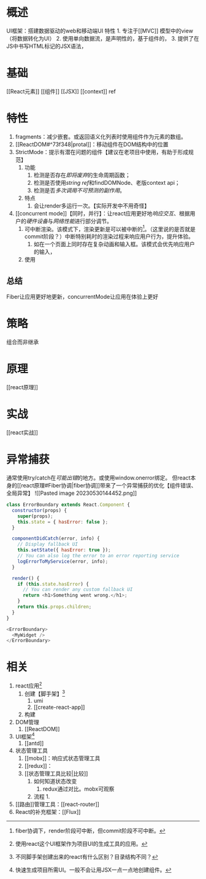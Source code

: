 # 概述
UI框架：搭建数据驱动的web和移动端UI
特性
	1. 专注于[[MVC]] 模型中的view（将数据转化为UI）
	2. 使用单向数据流，是声明性的，基于组件的，
	3. 提供了在JS中书写HTML标记的JSX语法，
# 基础
[[React元素]] 
[[组件]] 
	[[JSX]] 
[[context]] 
ref
# 特性
1. fragments：减少嵌套。或返回语义化列表时使用组件作为元素的数组。
2. [[ReactDOM#^73f348|protal]]：移动组件在DOM结构中的位置
3. StrictMode：提示有潜在问题的组件【建议在老项目中使用，有助于形成规范】
	1. 功能
		1. 检测是否存在*即将废弃*的生命周期函数；
		2. 检测是否使用*string ref*和findDOMNode、老版context api；
		3. 检测是否*多次调用不可预测的副作用*。
	2. 特点
		1. 会让render多运行一次。【实际开发中不用奇怪】
4. [[concurrent mode]]【同时，并行】：让react应用更好地*响应交互*、根据用户的*硬件设备*与*网络性能*进行部分调节。
	1. 可中断渲染。该模式下，渲染更新是可以被中断的[^4]。（这里说的是否就是commit阶段？）中断特别耗时的渲染过程来响应用户行为，提升体验。
		1. 如在一个页面上同时存在复杂动画和输入框。该模式会优先响应用户的输入，
	2. 使用

## 总结
Fiber让应用更好地更新，concurrentMode让应用在体验上更好
# 策略
组合而非继承
# 原理
[[react原理]] 
# 实战
[[react实战]] 
# 异常捕获
通常使用try/catch在*可能出错*的地方。或使用window.onerror绑定。
但react本身的[[react原理#Fiber协调|fiber协调]]带来了一个异常捕获的优化【组件错误、全局异常】
![[Pasted image 20230530144452.png]] 
```js
class ErrorBoundary extends React.Component {
  constructor(props) {
    super(props);
    this.state = { hasError: false };
  }

  componentDidCatch(error, info) {
    // Display fallback UI
    this.setState({ hasError: true });
    // You can also log the error to an error reporting service
    logErrorToMyService(error, info);
  }

  render() {
    if (this.state.hasError) {
      // You can render any custom fallback UI
      return <h1>Something went wrong.</h1>;
    }
    return this.props.children;
  }
}

<ErrorBoundary>
  <MyWidget />
</ErrorBoundary>
```
# 相关
1. react应用[^1] 
	1. 创建【脚手架】[^3]
		1. umi
		2. [[create-react-app]] 
	2. 构建
2. DOM管理
	1. [[ReactDOM]] 
3. UI框架[^2] 
	1. [[antd]] 
4. 状态管理工具
	1. [[mobx]]：响应式状态管理工具
	2. [[redux]]：
	3. [[状态管理工具比较|比较]] 
		1. 如何知道状态改变
			1. redux通过对比。mobx可观察
		2. 流程
			1. 
5. [[路由]]管理工具：[[react-router]] 
6. React的补充框架：[[Flux]] 

[^1]: 使用react这个UI框架作为项目UI的生成工具的应用。
[^2]: 快速生成项目所需UI。一般不会让用JSX一点一点地创建组件。
[^3]: 不同脚手架创建出来的react有什么区别？目录结构不同？
[^4]: fiber协调下，render阶段可中断，但commit阶段不可中断。